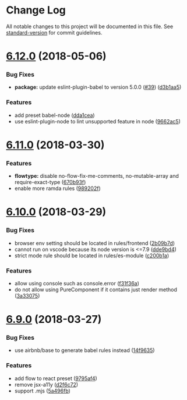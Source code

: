 # Change Log

All notable changes to this project will be documented in this file. See [standard-version](https://github.com/conventional-changelog/standard-version) for commit guidelines.

<a name="6.12.0"></a>
# [6.12.0](https://github.com/foray1010/eslint-config-foray1010/compare/v6.11.0...v6.12.0) (2018-05-06)


### Bug Fixes

* **package:** update eslint-plugin-babel to version 5.0.0 ([#39](https://github.com/foray1010/eslint-config-foray1010/issues/39)) ([d3b1aa5](https://github.com/foray1010/eslint-config-foray1010/commit/d3b1aa5))


### Features

* add preset babel-node ([dda1cea](https://github.com/foray1010/eslint-config-foray1010/commit/dda1cea))
* use eslint-plugin-node to lint unsupported feature in node ([9662ac5](https://github.com/foray1010/eslint-config-foray1010/commit/9662ac5))



<a name="6.11.0"></a>
# [6.11.0](https://github.com/foray1010/eslint-config-foray1010/compare/v6.10.0...v6.11.0) (2018-03-30)


### Features

* **flowtype:** disable no-flow-fix-me-comments, no-mutable-array and require-exact-type ([670b93f](https://github.com/foray1010/eslint-config-foray1010/commit/670b93f))
* enable more ramda rules ([989202f](https://github.com/foray1010/eslint-config-foray1010/commit/989202f))



<a name="6.10.0"></a>
# [6.10.0](https://github.com/foray1010/eslint-config-foray1010/compare/v6.9.0...v6.10.0) (2018-03-29)


### Bug Fixes

* browser env setting should be located in rules/frontend ([2b09b7d](https://github.com/foray1010/eslint-config-foray1010/commit/2b09b7d))
* cannot run on vscode because its node version is <=7.9 ([dde9bd4](https://github.com/foray1010/eslint-config-foray1010/commit/dde9bd4))
* strict mode rule should be located in rules/es-module ([c200b1a](https://github.com/foray1010/eslint-config-foray1010/commit/c200b1a))


### Features

* allow using console such as console.error ([f31f36a](https://github.com/foray1010/eslint-config-foray1010/commit/f31f36a))
* do not allow using PureComponent if it contains just render method ([3a33075](https://github.com/foray1010/eslint-config-foray1010/commit/3a33075))



<a name="6.9.0"></a>
# [6.9.0](https://github.com/foray1010/eslint-config-foray1010/compare/v6.8.2...v6.9.0) (2018-03-27)


### Bug Fixes

* use airbnb/base to generate babel rules instead ([14f9635](https://github.com/foray1010/eslint-config-foray1010/commit/14f9635))


### Features

* add flow to react preset ([9795af4](https://github.com/foray1010/eslint-config-foray1010/commit/9795af4))
* remove jsx-a11y ([d2f6c72](https://github.com/foray1010/eslint-config-foray1010/commit/d2f6c72))
* support .mjs ([5a496fb](https://github.com/foray1010/eslint-config-foray1010/commit/5a496fb))
